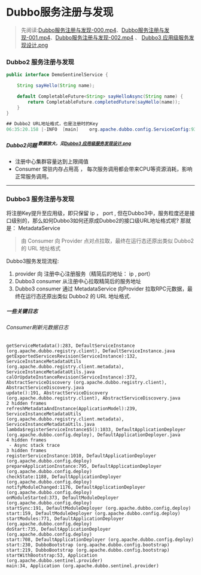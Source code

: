 # Dubbo服务注册与发现
> 先阅读:[Dubbo服务注册与发现-000.mp4](./000.LESSONS/000.Dubbo服务发现与注册/Load-balancing-strategy-and-configuration-details-000.mp4)、[Dubbo服务注册与发现-001.mp4](./000.LESSONS/000.Dubbo服务发现与注册/Load-balancing-strategy-and-configuration-details-001.mp4)、[Dubbo服务注册与发现-002.mp4](./000.LESSONS/000.Dubbo服务发现与注册/Load-balancing-strategy-and-configuration-details-002.mp4) 、 [Dubbo3 应用级服务发现设计.png
](./cn.dubbo.apache.org_zh-cn_overview_reference_proposals_service-discovery_.png)

### Dubbo2 服务注册与发现
```java
public interface DemoSentinelService {

    String sayHello(String name);

    default CompletableFuture<String> sayHelloAsync(String name) {
        return CompletableFuture.completedFuture(sayHello(name));
    }
}

## Dubbo2 URL地址格式，也是注册时的Key
06:35:20.158 |-INFO  [main]    org.apache.dubbo.config.ServiceConfig:932 -|  [DUBBO] Register dubbo service org.apache.dubbo.demo.DemoSentinelService url dubbo://192.168.3.7:20880/org.apache.dubbo.demo.DemoSentinelService?anyhost=true&application=dubbo-demo-sentinel-provider&background=false&bind.ip=192.168.3.7&bind.port=20880&deprecated=false&dubbo=2.0.2&dynamic=true&executes=9&executor-management-mode=isolation&file-cache=true&generic=false&interface=org.apache.dubbo.demo.DemoSentinelService&methods=sayHello,sayHelloAsync&pid=65192&prefer.serialization=hessian2,fastjson2&service-name-mapping=true&side=provider&timestamp=1739745319877 to registry 192.168.3.198:2181, dubbo version: , current host: 192.168.3.7

```

##### Dubbo2问题 <sup>数据放大，见[Dubbo3 应用级服务发现设计.png](./cn.dubbo.apache.org_zh-cn_overview_reference_proposals_service-discovery_.png)</sup>
- 注册中心集群容量达到上限阈值
- Consumer 常驻内存占用高 ， 每次服务调用都会带来CPU等资源消耗，影响正常服务调用。

---

### Dubbo3 服务注册与发现
将注册Key提升至应用级，即只保留 ip ， port , 但在Dubbo3中，服务粒度还是接口级别的，那么如何Dubbo3如何还原成Dubbo2的接口级URL地址格式呢? 那就是： MetadataService
> 由 Consumer 向 Provider 点对点拉取，最终在运行态还原出类似 Dubbo2 的 URL 地址格式

Dubbo3服务发现流程:
1. provider 向 注册中心注册服务（精简后的地址： ip , port）
2. Dubbo3 consumer 从注册中心拉取精简后的服务地址
3. Dubbo3 consumer 通过 MetadataService 向Provider 拉取RPC元数据，最终在运行态还原出类似 Dubbo2 的 URL 地址格式.

##### 一些关键日志
###### Consumer刷新元数据日志
```log
getServiceMetadata():283, DefaultServiceInstance (org.apache.dubbo.registry.client), DefaultServiceInstance.java
getExportedServicesRevision(ServiceInstance):132, ServiceInstanceMetadataUtils (org.apache.dubbo.registry.client.metadata), ServiceInstanceMetadataUtils.java
calOrUpdateInstanceRevision(ServiceInstance):372, AbstractServiceDiscovery (org.apache.dubbo.registry.client), AbstractServiceDiscovery.java
update():191, AbstractServiceDiscovery (org.apache.dubbo.registry.client), AbstractServiceDiscovery.java
2 hidden frames
refreshMetadataAndInstance(ApplicationModel):239, ServiceInstanceMetadataUtils (org.apache.dubbo.registry.client.metadata), ServiceInstanceMetadataUtils.java
lambda$registerServiceInstance$5():1033, DefaultApplicationDeployer (org.apache.dubbo.config.deploy), DefaultApplicationDeployer.java
4 hidden frames
 - Async stack trace
3 hidden frames
registerServiceInstance:1010, DefaultApplicationDeployer (org.apache.dubbo.config.deploy)
prepareApplicationInstance:795, DefaultApplicationDeployer (org.apache.dubbo.config.deploy)
checkState:1188, DefaultApplicationDeployer (org.apache.dubbo.config.deploy)
notifyModuleChanged:1176, DefaultApplicationDeployer (org.apache.dubbo.config.deploy)
onModuleStarted:373, DefaultModuleDeployer (org.apache.dubbo.config.deploy)
startSync:191, DefaultModuleDeployer (org.apache.dubbo.config.deploy)
start:159, DefaultModuleDeployer (org.apache.dubbo.config.deploy)
startModules:771, DefaultApplicationDeployer (org.apache.dubbo.config.deploy)
doStart:735, DefaultApplicationDeployer (org.apache.dubbo.config.deploy)
start:708, DefaultApplicationDeployer (org.apache.dubbo.config.deploy)
start:230, DubboBootstrap (org.apache.dubbo.config.bootstrap)
start:219, DubboBootstrap (org.apache.dubbo.config.bootstrap)
startWithBootstrap:53, Application (org.apache.dubbo.sentinel.provider)
main:34, Application (org.apache.dubbo.sentinel.provider)
```